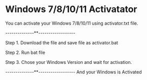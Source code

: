 # Windows 7/8/10/11 Activatator
You can activate your Windows 7/8/10/11 using activator.txt file. 

*-*-*-*-*-*-*-*-*-*-*-*-*-*-**-*-*-*-*-*-*-*-*-*-*-*-*-*-*-*-*-*-*

Step 1. Download the file and save file as activator.bat 

Step 2. Run bat file 

Step 3. Chose your Windows Version and wait for activation.

*-*-*-*-*-*-*-*-*-*-*-*-*-*-**-*-*-*-*-*-*-*-*-*-*-*-*-*-*-*-*-*-*
And your Windows is Activated
